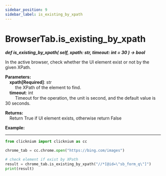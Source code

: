 ```yaml
---
sidebar_position: 9
sidebar_label: is_existing_by_xpath
---
```

# BrowserTab.is_existing_by_xpath
***def is_existing_by_xpath(
        self,
        xpath: str,
        timeout: int = 30
    ) -> bool***  

In the active browser, check whether the UI element exist or not by the given XPath.

**Parameters:**  
    &emsp;**xpath[Required]**: str     
        &emsp;&emsp; the XPath of the element to find.  
    &emsp;**timeout**: int  
        &emsp;&emsp; Timeout for the operation, the unit is second, and the default value is 30 seconds.   

**Returns:**  
    &emsp;Return True if UI element exists, otherwise return False

**Example:**
***
```python
from clicknium import clicknium as cc

chrome_tab = cc.chrome.open("https://bing.com/images")

# check element if exist by XPath
result = chrome_tab.is_existing_by_xpath("//*[@id=\"sb_form_q\"]")
print(result)

```